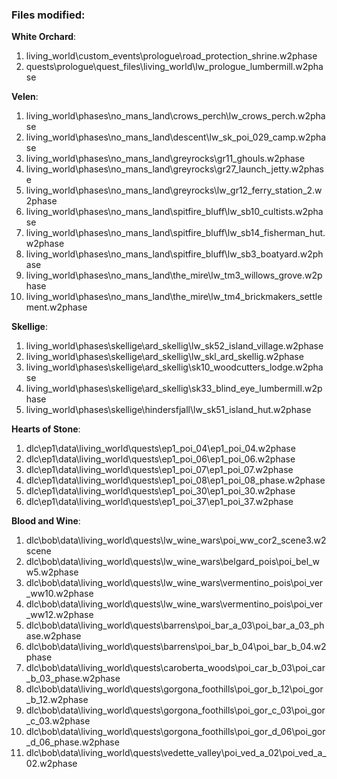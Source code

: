 ### Files modified:  

**White Orchard**:  
1. living\_world\custom\_events\prologue\road\_protection\_shrine.w2phase  
2. quests\prologue\quest\_files\living\_world\lw\_prologue\_lumbermill.w2phase  

**Velen**:  
1. living\_world\phases\no\_mans\_land\crows\_perch\lw\_crows\_perch.w2phase  
2. living\_world\phases\no\_mans\_land\descent\lw\_sk\_poi\_029\_camp.w2phase  
3. living\_world\phases\no\_mans\_land\greyrocks\gr11\_ghouls.w2phase  
4. living\_world\phases\no\_mans\_land\greyrocks\gr27\_launch\_jetty.w2phase  
5. living\_world\phases\no\_mans\_land\greyrocks\lw\_gr12\_ferry\_station\_2.w2phase  
6. living\_world\phases\no\_mans\_land\spitfire\_bluff\lw\_sb10\_cultists.w2phase  
7. living\_world\phases\no\_mans\_land\spitfire\_bluff\lw\_sb14\_fisherman\_hut.w2phase  
8. living\_world\phases\no\_mans\_land\spitfire\_bluff\lw\_sb3\_boatyard.w2phase  
9. living\_world\phases\no\_mans\_land\the\_mire\lw\_tm3\_willows\_grove.w2phase  
10. living\_world\phases\no\_mans\_land\the\_mire\lw\_tm4\_brickmakers\_settlement.w2phase  

**Skellige**:  
1. living\_world\phases\skellige\ard\_skellig\lw\_sk52\_island\_village.w2phase  
2. living\_world\phases\skellige\ard\_skellig\lw\_skl\_ard\_skellig.w2phase  
3. living\_world\phases\skellige\ard\_skellig\sk10\_woodcutters\_lodge.w2phase  
4. living\_world\phases\skellige\ard\_skellig\sk33\_blind\_eye\_lumbermill.w2phase  
5. living\_world\phases\skellige\hindersfjall\lw\_sk51\_island\_hut.w2phase  

**Hearts of Stone**:  
1. dlc\ep1\data\living\_world\quests\ep1\_poi\_04\ep1\_poi\_04.w2phase  
2. dlc\ep1\data\living\_world\quests\ep1\_poi\_06\ep1\_poi\_06.w2phase  
3. dlc\ep1\data\living\_world\quests\ep1\_poi\_07\ep1\_poi\_07.w2phase  
4. dlc\ep1\data\living\_world\quests\ep1\_poi\_08\ep1\_poi\_08\_phase.w2phase  
5. dlc\ep1\data\living\_world\quests\ep1\_poi\_30\ep1\_poi\_30.w2phase  
6. dlc\ep1\data\living\_world\quests\ep1\_poi\_37\ep1\_poi\_37.w2phase  

**Blood and Wine**:  
1. dlc\bob\data\living\_world\quests\lw\_wine\_wars\poi\_ww\_cor2\_scene3.w2scene  
2. dlc\bob\data\living\_world\quests\lw\_wine\_wars\belgard\_pois\poi\_bel\_ww5.w2phase  
3. dlc\bob\data\living\_world\quests\lw\_wine\_wars\vermentino\_pois\poi\_ver\_ww10.w2phase  
4. dlc\bob\data\living\_world\quests\lw\_wine\_wars\vermentino\_pois\poi\_ver\_ww12.w2phase  
5. dlc\bob\data\living\_world\quests\barrens\poi\_bar\_a\_03\poi\_bar\_a\_03\_phase.w2phase  
6. dlc\bob\data\living\_world\quests\barrens\poi\_bar\_b\_04\poi\_bar\_b\_04.w2phase  
7. dlc\bob\data\living\_world\quests\caroberta\_woods\poi\_car\_b\_03\poi\_car\_b\_03\_phase.w2phase  
8. dlc\bob\data\living\_world\quests\gorgona\_foothills\poi\_gor\_b\_12\poi\_gor\_b\_12.w2phase  
9. dlc\bob\data\living\_world\quests\gorgona\_foothills\poi\_gor\_c\_03\poi\_gor\_c\_03.w2phase  
10. dlc\bob\data\living\_world\quests\gorgona\_foothills\poi\_gor\_d\_06\poi\_gor\_d\_06\_phase.w2phase  
11. dlc\bob\data\living\_world\quests\vedette\_valley\poi\_ved\_a\_02\poi\_ved\_a\_02.w2phase  
